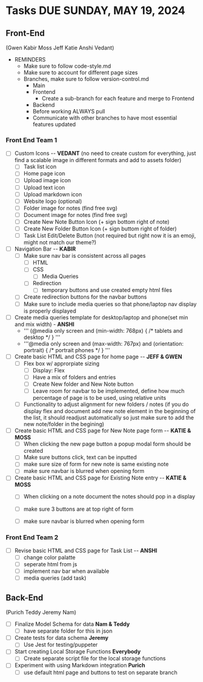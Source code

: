 # Tasks **DUE SUNDAY, MAY 19, 2024**

## Front-End

(Gwen Kabir Moss Jeff Katie Anshi Vedant)

- REMINDERS
    - Make sure to follow code-style.md
    - Make sure to account for different page sizes
    - Branches, make sure to follow version-control.md
        - Main
        - Frontend
            - Create a sub-branch for each feature and merge to Frontend
        - Backend
        - Before working ALWAYS pull
        - Communicate with other branches to have most essential features updated

### Front End Team 1 

- [ ] Custom Icons -- **VEDANT** (no need to create custom for everything, just find a scalable image in different formats and add to assets folder)
    - [ ] Task list icon
    - [ ] Home page icon
    - [ ] Upload image icon
    - [ ] Upload text icon
    - [ ] Upload markdown icon
    - [ ] Website logo (optional)
    - [ ] Folder image for notes (find free svg)
    - [ ] Document image for notes (find free svg)
    - [ ] Create New Note Button Icon (+ sign bottom right of note)
    - [ ] Create New Folder Button Icon (+ sign buttom right of folder)
    - [ ] Task List Edit/Delete Button (not required but right now it is an emoji, might not match our theme?)
- [ ] Navigation Bar -- **KABIR**
    - [ ] Make sure nav bar is consistent across all pages
        - [ ] HTML
        - [ ] CSS
            - [ ] Media Queries
        - [ ] Redirection
            - [ ] temporary buttons and use created empty html files
    - [ ] Create redirection buttons for the navbar buttons
    - [ ] Make sure to include media queries so that phone/laptop nav display is properly displayed
- [ ] Create media queries template for desktop/laptop and phone(set min and mix width) - **ANSHI**
    - ''' (@media only screen and (min-width: 768px) {
    /* tablets and desktop */
    }
    '''
    - '''@media only screen and (max-width: 767px) and (orientation: portrait) {
    /* portrait phones */
        } ''' 
- [ ] Create basic HTML and CSS page for home page -- **JEFF & GWEN**
    - [ ] Flex box w/ approrpiate sizing
        - [ ] Display: Flex 
        - [ ] Have a mix of folders and entries 
        - [ ] Create New folder and New Note button
        - [ ] Leave room for navbar to be implemented, define how much percentage of page is to be used, using relative units
    - [ ] Functionality to adjust alignment for new folders / notes (if you do display flex and document add new note element in the beginning of the list, it should readjust automatically so just make sure to add the new note/folder in the begining)
- [ ] Create basic HTML and CSS page for New Note page form -- **KATIE & MOSS**
    - [ ] When clicking the new page button a popup modal form should be created
    - [ ] Make sure buttons click, text can be inputted
    - [ ] make sure size of form for new note is same existing note
    - [ ] make sure navbar is blurred when opening form
- [ ] Create basic HTML and CSS page for Existing Note entry -- **KATIE & MOSS**
    - [ ] When clicking on a note document the notes should pop in a display
    - [ ] make sure 3 buttons are at top right of form
    - [ ] make sure navbar is blurred when opening form


### Front End Team 2

- [ ] Revise basic HTML and CSS page for Task List -- **ANSHI**
    - [ ] change color palatte
    - [ ] seperate html from js
    - [ ] implement nav bar when available
    - [ ] media queries (add task)

## Back-End

(Purich Teddy Jeremy Nam)

- [ ] Finalize Model Schema for data **Nam & Teddy**
    - [ ] have separate folder for this in json
- [ ] Create tests for data schema **Jeremy** 
    - [ ] Use Jest for testing/puppeter
- [ ] Start creating Local Storage Functions **Everybody**
    - [ ] Create separate script file for the local storage functions
- [ ] Experiment with using Markdown integration **Purich**
    - [ ] use default html page and buttons to test on separate branch